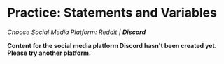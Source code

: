 # Practice: Statements and Variables
_Choose Social Media Platform: <a href='../../../reddit/ch03_bots/03_anatomy_of_a_bot/03_practice_statements_variables_sleep.html'>Reddit</a> | __Discord___

__Content for the social media platform Discord hasn't been created yet. Please try another platform.__